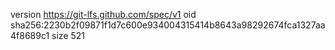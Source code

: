 version https://git-lfs.github.com/spec/v1
oid sha256:2230b2f09871f1d7c600e934004315414b8643a98292674fca1327aa4f8689c1
size 521
